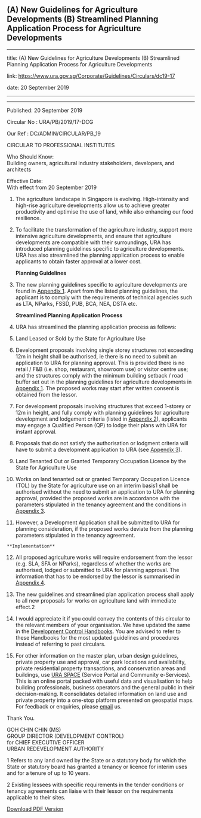 ## (A) New Guidelines for Agriculture Developments (B) Streamlined Planning Application Process for Agriculture Developments
---
title: (A) New Guidelines for Agriculture Developments (B) Streamlined Planning Application Process for Agriculture Developments

link: https://www.ura.gov.sg/Corporate/Guidelines/Circulars/dc19-17

date: 20 September 2019

---

-------------------------------------------------------------------------------------------------------------------------

Published: 20 September 2019

Circular No : URA/PB/2019/17-DCG

Our Ref : DC/ADMIN/CIRCULAR/PB\_19

  

CIRCULAR TO PROFESSIONAL INSTITUTES

  

Who Should Know:  
Building owners, agricultural industry stakeholders, developers, and architects

  

Effective Date:  
With effect from 20 September 2019

  

1.  The agriculture landscape in Singapore is evolving. High-intensity and high-rise agriculture developments allow us to achieve greater productivity and optimise the use of land, while also enhancing our food resilience.
  
2.  To facilitate the transformation of the agriculture industry, support more intensive agriculture developments, and ensure that agriculture developments are compatible with their surroundings, URA has introduced planning guidelines specific to agriculture developments. URA has also streamlined the planning application process to enable applicants to obtain faster approval at a lower cost.  
      
    **Planning Guidelines**
    
3.  The new planning guidelines specific to agriculture developments are found in [Appendix 1](https://www.ura.gov.sg/-/media/Corporate/Guidelines/Development-control/Circulars/2019/Sep/dc19-17/Appendix-1.pdf). Apart from the listed planning guidelines, the applicant is to comply with the requirements of technical agencies such as LTA, NParks, FSSD, PUB, BCA, NEA, DSTA etc.  
      
    **Streamlined Planning Application Process**
    
4.  URA has streamlined the planning application process as follows:

5.  Land Leased or Sold by the State for Agriculture Use

6.  Development proposals involving single storey structures not exceeding 12m in height shall be authorised, ie there is no need to submit an application to URA for planning approval. This is provided there is no retail / F&B (i.e. shop, restaurant, showroom use) or visitor centre use; and the structures comply with the minimum building setback / road buffer set out in the planning guidelines for agriculture developments in [Appendix 1](https://www.ura.gov.sg/-/media/Corporate/Guidelines/Development-control/Circulars/2019/Sep/dc19-17/Appendix-1.pdf). The proposed works may start after written consent is obtained from the lessor.
  
7.  For development proposals involving structures that exceed 1-storey or 12m in height, and fully comply with planning guidelines for agriculture development and lodgement criteria (listed in [Appendix 2](https://www.ura.gov.sg/-/media/Corporate/Guidelines/Development-control/Circulars/2019/Sep/dc19-17/A2.pdf)), applicants may engage a Qualified Person (QP) to lodge their plans with URA for instant approval.
  
8.  Proposals that do not satisfy the authorisation or lodgment criteria will have to submit a development application to URA (see [Appendix 3](https://www.ura.gov.sg/-/media/Corporate/Guidelines/Development-control/Circulars/2019/Sep/dc19-17/A3.pdf)). 

9.  Land Tenanted Out or Granted Temporary Occupation Licence by the State for Agriculture Use

10. Works on land tenanted out or granted Temporary Occupation Licence (TOL) by the State for agriculture use on an interim basis1 shall be authorised without the need to submit an application to URA for planning approval, provided the proposed works are in accordance with the parameters stipulated in the tenancy agreement and the conditions in [Appendix 3](https://www.ura.gov.sg/-/media/Corporate/Guidelines/Development-control/Circulars/2019/Sep/dc19-17/A3.pdf).
  
11.  However, a Development Application shall be submitted to URA for planning consideration, if the proposed works deviate from the planning parameters stipulated in the tenancy agreement.  
      
    **Implementation**
    
12.  All proposed agriculture works will require endorsement from the lessor (e.g. SLA, SFA or NParks), regardless of whether the works are authorised, lodged or submitted to URA for planning approval. The information that has to be endorsed by the lessor is summarised in [Appendix 4](https://www.ura.gov.sg/-/media/Corporate/Guidelines/Development-control/Circulars/2019/Sep/dc19-17/Appendix-4.pdf).
  
13.  The new guidelines and streamlined plan application process shall apply to all new proposals for works on agriculture land with immediate effect.2
  
14.  I would appreciate it if you could convey the contents of this circular to the relevant members of your organisation. We have updated the same in the [Development Control Handbooks](https://www.ura.gov.sg/corporate/guidelines/Development-Control). You are advised to refer to these Handbooks for the most updated guidelines and procedures instead of referring to past circulars.
  
15.  For other information on the master plan, urban design guidelines, private property use and approval, car park locations and availability, private residential property transactions, and conservation areas and buildings, use [URA SPACE](https://www.ura.gov.sg/maps/) (Service Portal and Community e-Services). This is an online portal packed with useful data and visualisation to help building professionals, business operators and the general public in their decision-making. It consolidates detailed information on land use and private property into a one-stop platform presented on geospatial maps. For feedback or enquiries, please [email](https://www.ura.gov.sg/feedbackWeb/contactus_feedback.jsp) us.

Thank You.  
  
GOH CHIN CHIN (MS)  
GROUP DIRECTOR (DEVELOPMENT CONTROL)  
for CHIEF EXECUTIVE OFFICER  
URBAN REDEVELOPMENT AUTHORITY


1 Refers to any land owned by the State or a statutory body for which the State or statutory board has granted a tenancy or licence for interim uses and for a tenure of up to 10 years.

2 Existing lessees with specific requirements in the tender conditions or tenancy agreements can liaise with their lessor on the requirements applicable to their sites.

[Download PDF Version](https://www.ura.gov.sg/services/download_file.aspx?f={E18CE5C1-B997-4C67-993A-98FF8A2F01C6})
